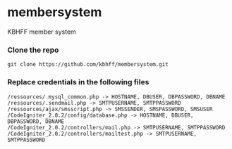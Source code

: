membersystem
============

KBHFF member system

### Clone the repo

```
git clone https://github.com/kbhff/membersystem.git
```

### Replace credentials in the following files

```
/ressources/.mysql_common.php -> HOSTNAME, DBUSER, DBPASSWORD, DBNAME
/ressources/.sendmail.php -> SMTPUSERNAME, SMTPPASSWORD
/ressources/ajax/smsscript.php -> SMSSENDER, SMSPASSWORD, SMSUSER
/CodeIgniter_2.0.2/config/database.php -> HOSTNAME, DBUSER, DBPASSWORD, DBNAME
/CodeIgniter_2.0.2/controllers/mail.php -> SMTPUSERNAME, SMTPPASSWORD
/CodeIgniter_2.0.2/controllers/mailtest.php -> SMTPUSERNAME, SMTPPASSWORD
```
